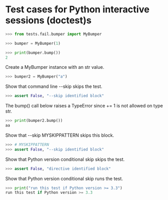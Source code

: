 # Test cases for Python interactive sessions (doctest)s

```python
>>> from tests.fail.bumper import MyBumper
```

```python
>>> bumper = MyBumper(1)
```

```python
>>> print(bumper.bump())
2
```

Create a MyBumper instance with an str value.

```python
>>> bumper2 = MyBumper("a")
```

Show that command line --skip skips the test.

<!--phmutest-skip-->

```python
>>> assert False, "--skip identified block"
```

The bump() call below raises a TypeError since += 1 is not
allowed on type str.

```python
>>> print(bumper2.bump())
aa
```

Show that --skip MYSKIPPATTERN skips this block.

```python
>>> # MYSKIPPATTERN
>>> assert False, "--skip identified block"
```

Show that Python version conditional skip skips the test.

<!--phmutest-skipif<3.9999-->

```python
>>> assert False, "directive identified block"
```

Show that Python version conditional skip runs the test.

<!--phmutest-skipif<3.3-->

```python
>>> print("run this test if Python version >= 3.3")
run this test if Python version >= 3.3
```
